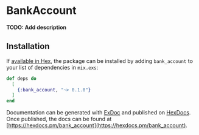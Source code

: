 # BankAccount

**TODO: Add description**

## Installation

If [available in Hex](https://hex.pm/docs/publish), the package can be installed
by adding `bank_account` to your list of dependencies in `mix.exs`:

```elixir
def deps do
  [
    {:bank_account, "~> 0.1.0"}
  ]
end
```

Documentation can be generated with [ExDoc](https://github.com/elixir-lang/ex_doc)
and published on [HexDocs](https://hexdocs.pm). Once published, the docs can
be found at [https://hexdocs.pm/bank_account](https://hexdocs.pm/bank_account).

